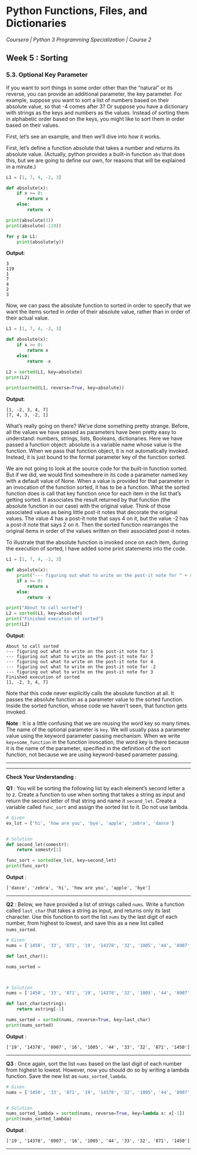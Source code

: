 # Python Functions, Files, and Dictionaries
*Coursera | Python 3 Programming Specialization | Course 2*

## Week 5 : Sorting
### 5.3. Optional Key Parameter

If you want to sort things in some order other than the “natural” or its reverse, you can provide an additional parameter, the key parameter. For example, suppose you want to sort a list of numbers based on their absolute value, so that -4 comes after 3? Or suppose you have a dictionary with strings as the keys and numbers as the values. Instead of sorting them in alphabetic order based on the keys, you might like to sort them in order based on their values.

First, let’s see an example, and then we’ll dive into how it works.

First, let’s define a function absolute that takes a number and returns its absolute value. (Actually, python provides a built-in function `abs` that does this, but we are going to define our own, for reasons that will be explained in a minute.)

```python
L1 = [1, 7, 4, -2, 3]

def absolute(x):
	if x >= 0:
		return x
	else:
		return -x

print(absolute(3))
print(absolute(-119))

for y in L1:
	print(absolute(y))
```

**Output**:

```
3
119
1
7
4
2
3
```

Now, we can pass the absolute function to sorted in order to specify that we want the items sorted in order of their absolute value, rather than in order of their actual value.


```python
L1 = [1, 7, 4, -2, 3]

def absolute(x):
	if x >= 0:
		return x
	else:
		return -x

L2 = sorted(L1, key=absolute)
print(L2)

print(sorted(L1, reverse=True, key=absolute))
```

**Output**:

```
[1, -2, 3, 4, 7]
[7, 4, 3, -2, 1]
```

What’s really going on there? We’ve done something pretty strange. Before, all the values we have passed as parameters have been pretty easy to understand: numbers, strings, lists, Booleans, dictionaries. Here we have passed a function object: absolute is a variable name whose value is the function. When we pass that function object, it is not automatically invoked. Instead, it is just bound to the formal parameter key of the function sorted.

We are not going to look at the source code for the built-in function sorted. But if we did, we would find somewhere in its code a parameter named key with a default value of None. When a value is provided for that parameter in an invocation of the function sorted, it has to be a function. What the sorted function does is call that key function once for each item in the list that’s getting sorted. It associates the result returned by that function (the absolute function in our case) with the original value. Think of those associated values as being little post-it notes that decorate the original values. The value 4 has a post-it note that says 4 on it, but the value -2 has a post-it note that says 2 on it. Then the sorted function rearranges the original items in order of the values written on their associated post-it notes.

To illustrate that the absolute function is invoked once on each item, during the execution of sorted, I have added some print statements into the code.

```python
L1 = [1, 7, 4, -2, 3]

def absolute(x):
    print("--- figuring out what to write on the post-it note for " + str(x))
    if x >= 0:
        return x
    else:
        return -x

print("About to call sorted")
L2 = sorted(L1, key=absolute)
print("Finished execution of sorted")
print(L2)
```

**Output**:

```
About to call sorted
--- figuring out what to write on the post-it note for 1
--- figuring out what to write on the post-it note for 7
--- figuring out what to write on the post-it note for 4
--- figuring out what to write on the post-it note for -2
--- figuring out what to write on the post-it note for 3
Finished execution of sorted
[1, -2, 3, 4, 7]
```


Note that this code never explicitly calls the absolute function at all. It passes the absolute function as a parameter value to the sorted function. Inside the sorted function, whose code we haven’t seen, that function gets invoked.

**Note** : It is a little confusing that we are reusing the word key so many times. The name of the optional parameter is `key`. We will usually pass a parameter value using the keyword parameter passing mechanism. When we write `key=some_function` in the function invocation, the word key is there because it is the name of the parameter, specified in the definition of the sort function, not because we are using keyword-based parameter passing.


----
----

**Check Your Understanding** :

**Q1** : You will be sorting the following list by each element’s second letter a to z. Create a function to use when sorting that takes a string as input and return the second letter of that string and name it `second_let`. Create a variable called `func_sort` and assign the sorted list to it. Do not use lambda.

```python
# Given
ex_lst = ['hi', 'how are you', 'bye', 'apple', 'zebra', 'dance']


# Solution
def second_let(somestr):
	return somestr[1]

func_sort = sorted(ex_lst, key=second_let)
print(func_sort)
```

**Output** :

```
['dance', 'zebra', 'hi', 'how are you', 'apple', 'bye']
```

-----

**Q2** : Below, we have provided a list of strings called `nums`. Write a function called `last_char` that takes a string as input, and returns only its last character. Use this function to sort the list `nums` by the last digit of each number, from highest to lowest, and save this as a new list called `nums_sorted`.

```python
# Given
nums = ['1450', '33', '871', '19', '14378', '32', '1005', '44', '8907', '16']

def last_char():

nums_sorted =



# Solution
nums = ['1450', '33', '871', '19', '14378', '32', '1005', '44', '8907', '16']

def last_char(astring):
	return astring[-1]

nums_sorted = sorted(nums, reverse=True, key=last_char)
print(nums_sorted)
```

**Output** :

```
['19', '14378', '8907', '16', '1005', '44', '33', '32', '871', '1450']
```

-----

**Q3** : Once again, sort the list `nums` based on the last digit of each number from highest to lowest. However, now you should do so by writing a lambda function. Save the new list as `nums_sorted_lambda`.

```python
# Given
nums = ['1450', '33', '871', '19', '14378', '32', '1005', '44', '8907', '16']


# Solution
nums_sorted_lambda = sorted(nums, reverse=True, key=lambda x: x[-1])
print(nums_sorted_lambda)
```

**Output** :

```
['19', '14378', '8907', '16', '1005', '44', '33', '32', '871', '1450']
```

-----
